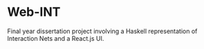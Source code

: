 # Web-INT
Final year dissertation project involving a Haskell representation of Interaction Nets and a React.js UI.
